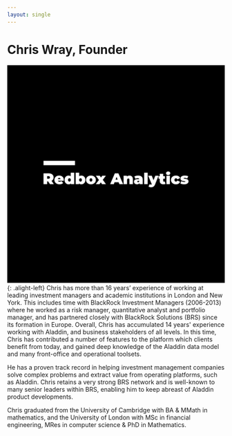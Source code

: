 ```yaml
---
layout: single
---
```


# Chris Wray, Founder

![image-right](/assets/img/Logo_w_on_b_med.png){: .alight-left}
Chris has more than 16 years’ experience of working at leading investment managers and academic institutions in London and New York. This includes time with BlackRock Investment Managers (2006-2013) where he worked as a risk manager, quantitative analyst and portfolio manager, and has partnered closely with BlackRock Solutions (BRS) since its formation in Europe. Overall, Chris has accumulated 14 years' experience working with Aladdin, and business stakeholders of all levels. In this time, Chris has contributed a number of features to the platform which clients benefit from today, and gained deep knowledge of the Aladdin data model and many front-office and operational toolsets.


He has a proven track record in helping investment management companies solve complex problems and extract value from operating platforms, such as Aladdin. Chris retains a very strong BRS network and is well-known to many senior leaders within BRS, enabling him to keep abreast of Aladdin product developments.


Chris graduated from the University of Cambridge with BA & MMath in mathematics, and the University of London with MSc in financial engineering, MRes in computer science & PhD in Mathematics.
